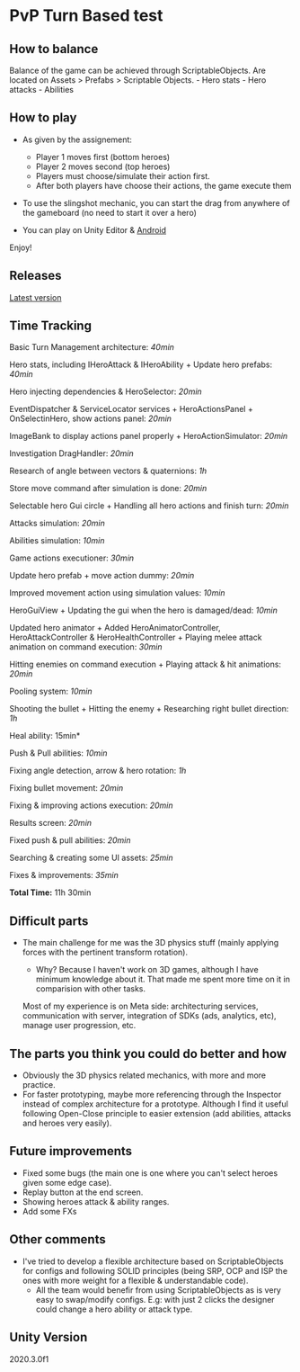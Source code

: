 # PvP Turn Based test

## How to balance
Balance of the game can be achieved through ScriptableObjects. 
Are located on Assets > Prefabs > Scriptable Objects.
	- Hero stats
	- Hero attacks
	- Abilities

## How to play
- As given by the assignement:
	- Player 1 moves first (bottom heroes)
	- Player 2 moves second (top heroes)
	- Players must choose/simulate their action first.
	- After both players have choose their actions, the game execute them

- To use the slingshot mechanic, you can start the drag from anywhere of the gameboard (no need to start it over a hero)

- You can play on Unity Editor & [Android](/release/latest)

Enjoy!

## Releases
[Latest version](https://github.com/namudz/pvp_turnbased_test/releases/tag/v1.0.0)

## Time Tracking
Basic Turn Management architecture: *40min*

Hero stats, including IHeroAttack & IHeroAbility + Update hero prefabs: *40min*

Hero injecting dependencies & HeroSelector: *20min*

EventDispatcher & ServiceLocator services + HeroActionsPanel + OnSelectinHero, show actions panel: *20min*

ImageBank to display actions panel properly + HeroActionSimulator: *20min*

Investigation DragHandler: *20min*

Research of angle between vectors & quaternions: *1h*

Store move command after simulation is done: *20min*

Selectable hero Gui circle + Handling all hero actions and finish turn: *20min*

Attacks simulation: *20min*

Abilities simulation: *10min*

Game actions executioner: *30min*

Update hero prefab + move action dummy: *20min*

Improved movement action using simulation values: *10min*

HeroGuiView + Updating the gui when the hero is damaged/dead: *10min*

Updated hero animator + Added HeroAnimatorController, HeroAttackController & HeroHealthController + Playing melee attack animation on command execution: *30min*

Hitting enemies on command execution + Playing attack & hit animations: *20min*

Pooling system: *10min*

Shooting the bullet + Hitting the enemy + Researching right bullet direction: *1h*

Heal ability: 15min*

Push & Pull abilities: *10min*

Fixing angle detection, arrow & hero rotation: *1h*

Fixing bullet movement: *20min*

Fixing & improving actions execution: *20min*

Results screen: *20min*

Fixed push & pull abilities: *20min*

Searching & creating some UI assets: *25min*

Fixes & improvements: *35min*

**Total Time:** 11h 30min


## Difficult parts
- The main challenge for me was the 3D physics stuff (mainly applying forces with the pertinent transform rotation).
	- Why? Because I haven't work on 3D games, although I have minimum knowledge about it. That made me spent more time on it in comparision with other tasks.
	
	Most of my experience is on Meta side: architecturing services, communication with server, integration of SDKs (ads, analytics, etc), manage user progression, etc.

## The parts you think you could do better and how
- Obviously the 3D physics related mechanics, with more and more practice.
- For faster prototyping, maybe more referencing through the Inspector instead of complex architecture for a prototype. Although I find it useful following Open-Close principle to easier extension (add abilities, attacks and heroes very easily).


## Future improvements
- Fixed some bugs (the main one is one where you can't select heroes given some edge case).
- Replay button at the end screen.
- Showing heroes attack & ability ranges.
- Add some FXs

## Other comments
- I've tried to develop a flexible architecture based on ScriptableObjects for configs and following SOLID principles (being SRP, OCP and ISP the ones with more weight for a flexible & understandable code).
	- All the team would benefir from using ScriptableObjects as is very easy to swap/modify configs. E.g: with just 2 clicks the designer could change a hero ability or attack type.

## Unity Version
2020.3.0f1

